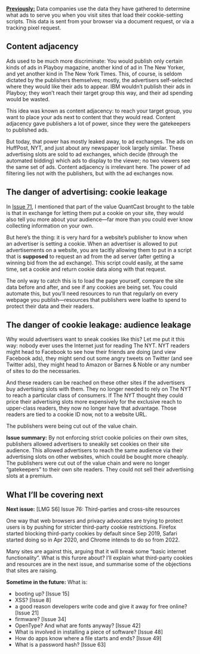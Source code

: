 [**Previously:**](https://buttondown.email/laymansguide/archive/) Data companies use the data they have gathered to determine what ads to serve you when you visit sites that load their cookie-setting scripts. This data is sent from your browser via a document request, or via a tracking pixel request.

## Content adjacency

Ads used to be much more discriminate: You would publish only certain kinds of ads in Playboy magazine, another kind of ad in The New Yorker, and yet another kind in The New York Times. This, of course, is seldom dictated by the publishers themselves; mostly, the advertisers self-selected where they would like their ads to appear. IBM wouldn’t publish their ads in Playboy; they won’t reach their target group this way, and their ad spending would be wasted.

This idea was known as content adjacency: to reach your target group, you want to place your ads next to content that they would read. Content adjacency gave publishers a lot of power, since they were the gatekeepers to published ads.

But today, that power has mostly leaked away, to ad exchanges. The ads on HuffPost, NYT, and just about any newspaper look largely similar. These advertising slots are sold to ad exchanges, which decide (through the automated bidding) which ads to display to the viewer; no two viewers see the same set of ads. Content adjacency is irrelevant here. The power of ad filtering lies not with the publishers, but with the ad exchanges now.

## The danger of advertising: cookie leakage

In [Issue 71](https://buttondown.email/laymansguide/archive/lmg-s6-issue-71-the-rise-of-audience-analytics/), I mentioned that part of the value QuantCast brought to the table is that in exchange for letting them put a cookie on your site, they would also tell you more about your audience—far more than you could ever know collecting information on your own.

But here’s the thing: it is very hard for a website’s publisher to know when an advertiser is setting a cookie. When an advertiser is allowed to put advertisements on a website, you are tacitly allowing them to put in a script that is **supposed** to request an ad from the ad server (after getting a winning bid from the ad exchange). This script could easily, at the same time, set a cookie and return cookie data along with that request.

The only way to catch this is to load the page yourself, compare the site data before and after, and see if any cookies are being set. You could automate this, but you’ll need resources to run that regularly on every webpage you publish—resources that publishers were loathe to spend to protect their data and their readers.

## The danger of cookie leakage: audience leakage

Why would advertisers want to sneak cookies like this? Let me put it this way: nobody ever uses the Internet just for reading The NYT. NYT readers might head to Facebook to see how their friends are doing (and view Facebook ads), they might send out some angry tweets on Twitter (and see Twitter ads), they might head to Amazon or Barnes & Noble or any number of sites to do the necessaries.

And these readers can be reached on these other sites if the advertisers buy advertising slots with them. They no longer needed to rely on The NYT to reach a particular class of consumers. If The NYT thought they could price their advertising slots more expensively for the exclusive reach to upper-class readers, they now no longer have that advantage. Those readers are tied to a cookie ID now, not to a website URL.

The publishers were being cut out of the value chain.

**Issue summary:** By not enforcing strict cookie policies on their own sites, publishers allowed advertisers to sneakily set cookies on their site audience. This allowed advertisers to reach the same audience via their advertising slots on other websites, which could be bought more cheaply. The publishers were cut out of the value chain and were no longer “gatekeepers” to their own site readers. They could not sell their advertising slots at a premium.

## What I’ll be covering next

**Next issue:** [LMG S6] Issue 76: Third-parties and cross-site resources

One way that web browsers and privacy advocates are trying to protect users is by pushing for stricter third-party cookie restrictions. Firefox started blocking third-party cookies by default since Sep 2019, Safari started doing so in Apr 2020, and Chrome intends to do so from 2022.

Many sites are against this, arguing that it will break some “basic internet functionality”. What is this furore about? I’ll explain what third-party cookies and resources are in the next issue, and summarise some of the objections that sites are raising.

**Sometime in the future:** What is:

- booting up? [Issue 15]
- XSS? [Issue 8]
- a good reason developers write code and give it away for free online? [Issue 21]
- firmware? [Issue 34]
- OpenType? And what are fonts anyway? [Issue 42]
- What is involved in installing a piece of software? [Issue 48]
- How do apps know where a file starts and ends? [Issue 49]
- What is a password hash? [Issue 63]
